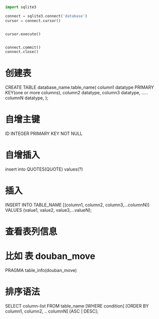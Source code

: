 ```python
import sqlite3

connect = sqlite3.connect('database')
cursor = connect.cursor()


cursor.execute()


connect.commit()
connect.close()
```

# 创建表
CREATE TABLE database_name.table_name(
   column1 datatype  PRIMARY KEY(one or more columns),
   column2 datatype,
   column3 datatype,
   .....
   columnN datatype,
);
# 自增主键
ID INTEGER PRIMARY KEY NOT NULL

# 自增插入
insert into QUOTES(QUOTE) values(?)

# 插入
INSERT INTO TABLE_NAME [(column1, column2, column3,...columnN)]  
VALUES (value1, value2, value3,...valueN);



# 查看表列信息
# 比如 表 douban_move
PRAGMA table_info(douban_move)

# 排序语法
SELECT column-list 
FROM table_name 
[WHERE condition] 
[ORDER BY column1, column2, .. columnN] [ASC | DESC];
